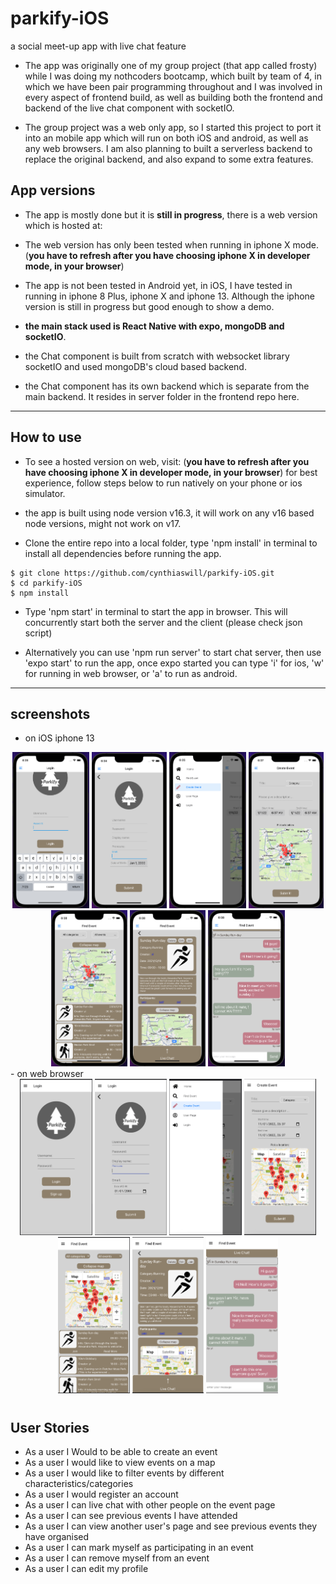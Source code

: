 # parkify-iOS

a social meet-up app with live chat feature

- The app was originally one of my group project (that app called frosty) while I was doing my nothcoders bootcamp, which built by team of 4, in which we have been pair programming throughout and I was involved in every aspect of frontend build, as well as building both the frontend and backend of the live chat component with socketIO.

- The group project was a web only app, so I started this project to port it into an mobile app which will run on both iOS and android, as well as any web browsers. I am also planning to built a serverless backend to replace the original backend, and also expand to some extra features.

## App versions

- The app is mostly done but it is **still in progress**, there is a web version which is hosted at:

- The web version has only been tested when running in iphone X mode. (**you have to refresh after you have choosing iphone X in developer mode, in your browser**)

- The app is not been tested in Android yet, in iOS, I have tested in running in iphone 8 Plus, iphone X and iphone 13. Although the iphone version is still in progress but good enough to show a demo.

- **the main stack used is React Native with expo, mongoDB and socketIO**.

- the Chat component is built from scratch with websocket library socketIO and used mongoDB's cloud based backend.

- the Chat component has its own backend which is separate from the main backend. It resides in server folder in the frontend repo here.

---

## How to use

- To see a hosted version on web, visit: (**you have to refresh after you have choosing iphone X in developer mode, in your browser**)
  for best experience, follow steps below to run natively on your phone or ios simulator.

- the app is built using node version v16.3, it will work on any v16 based node versions, might not work on v17.

- Clone the entire repo into a local folder, type 'npm install' in terminal to install all dependencies before running the app.

```
$ git clone https://github.com/cynthiaswill/parkify-iOS.git
$ cd parkify-iOS
$ npm install
```

- Type 'npm start' in terminal to start the app in browser. This will concurrently start both the server and the client (please check json script)

- Alternatively you can use 'npm run server' to start chat server, then use 'expo start' to run the app, once expo started you can type 'i' for ios, 'w' for running in web browser, or 'a' to run as android.

---

## screenshots

- on iOS iphone 13
<div align="center">
  <img src="./screenshots/ios0.png" height="250" title="login web">
  <img <img src="./screenshots/ios2.png" height="250" title="signup web">
  <img <img src="./screenshots/ios3.png" height="250" title="signup web">
  <img <img src="./screenshots/ios4.png" height="250" title="signup web">
  <img <img src="./screenshots/ios5.png" height="250" title="signup web">
  <img <img src="./screenshots/ios6.png" height="250" title="signup web">
  <img <img src="./screenshots/ios7.png" height="250" title="signup web">
</div>
- on web browser
<div align="center">
  <img src="./screenshots/web1.png" height="250" title="login web">
  <img <img src="./screenshots/web2.png" height="250" title="signup web">
  <img <img src="./screenshots/web3.png" height="250" title="signup web">
  <img <img src="./screenshots/web4.png" height="250" title="signup web">
  <img <img src="./screenshots/web5.png" height="250" title="signup web">
  <img <img src="./screenshots/web6.png" height="250" title="signup web">
  <img <img src="./screenshots/web7.png" height="250" title="signup web">
</div>

#

## User Stories

- As a user I Would to be able to create an event
- As a user I would like to view events on a map
- As a user I would like to filter events by different characteristics/categories
- As a user I would register an account
- As a user I can live chat with other people on the event page
- As a user I can see previous events I have attended
- As a user I can view another user's page and see previous events they have organised
- As a user I can mark myself as participating in an event
- As a user I can remove myself from an event
- As a user I can edit my profile
